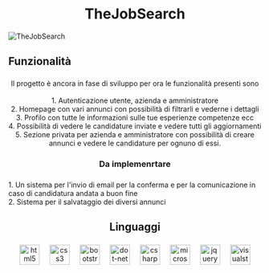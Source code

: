 <h1 align="center">TheJobSearch</h1>

![TheJobSearch](https://github.com/itsroshan137/Horizontal-Swiper/assets/134380180/e0e0187c-8bda-4c88-8cc3-dbb589b2e9ab)

<h2 align="left">Funzionalità</h2>

###

<p align="center">Il progetto è ancora in fase di sviluppo per ora le funzionalità presenti sono<br><br>1. Autenticazione utente, azienda e amministratore<br>2. Homepage con vari annunci con possibilità di filtrarli e vederne i dettagli<br>3. Profilo con tutte le informazioni sulle tue esperienze competenze ecc<br>4. Possibilità di vedere le candidature inviate e vedere tutti gli aggiornamenti<br>5. Sezione privata per azienda e amministratore con possibilità di creare annunci e vedere le candidature per ognuno di essi.</p>

###

<h3 align="center">Da implemenrtare</h3>

###

<p align="left">1. Un sistema per l'invio di email per la conferma e per la comunicazione in caso di candidatura andata a buon fine<br>2. Sistema per il salvataggio dei diversi annunci</p>

###

<h2 align="center">Linguaggi</h2>

###

<div align="center">
  <img src="https://cdn.jsdelivr.net/gh/devicons/devicon/icons/html5/html5-original.svg" height="40" alt="html5 logo"  />
  <img width="12" />
  <img src="https://cdn.jsdelivr.net/gh/devicons/devicon/icons/css3/css3-original.svg" height="40" alt="css3 logo"  />
  <img width="12" />
  <img src="https://cdn.jsdelivr.net/gh/devicons/devicon/icons/bootstrap/bootstrap-original.svg" height="40" alt="bootstrap logo"  />
  <img width="12" />
  <img src="https://cdn.jsdelivr.net/gh/devicons/devicon/icons/dot-net/dot-net-original.svg" height="40" alt="dot-net logo"  />
  <img width="12" />
  <img src="https://cdn.jsdelivr.net/gh/devicons/devicon/icons/csharp/csharp-original.svg" height="40" alt="csharp logo"  />
  <img width="12" />
  <img src="https://cdn.jsdelivr.net/gh/devicons/devicon/icons/microsoftsqlserver/microsoftsqlserver-plain.svg" height="40" alt="microsoftsqlserver logo"  />
  <img width="12" />
  <img src="https://cdn.jsdelivr.net/gh/devicons/devicon/icons/jquery/jquery-original.svg" height="40" alt="jquery logo"  />
  <img width="12" />
  <img src="https://cdn.jsdelivr.net/gh/devicons/devicon/icons/visualstudio/visualstudio-plain.svg" height="40" alt="visualstudio logo"  />
</div>

###
